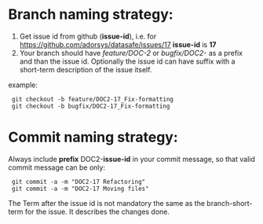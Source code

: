 # Branch naming strategy: 
1. Get issue id from github (**issue-id**), i.e. for https://github.com/adorsys/datasafe/issues/17 **issue-id** is **17**
2. Your branch should have *feature/DOC-2* or *bugfix/DOC2-* as a prefix and than the issue id.
Optionally the issue id can have suffix with a short-term description of the issue itself.

example:
```
 git checkout -b feature/DOC2-17_Fix-formatting
 git checkout -b bugfix/DOC2-17_Fix-formatting
```


# Commit naming strategy:

Always include **prefix** DOC2-**issue-id** in your commit message, so that valid commit message can be only:
```
 git commit -a -m "DOC2-17 Refactoring"
 git commit -a -m "DOC2-17 Moving files"
```
 
The Term after the issue id is not mandatory the same as the branch-short-term for the issue. It describes the changes done. 
  